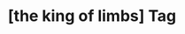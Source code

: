 ---
article_id: 0
description: List of articles under [the king of limbs] tag.
image: http://huntingbears.com.ve/static/img/site/mstile-310x310.png
layout: tag
slug: the-king-of-limbs
title: '[the king of limbs] Tag'
---